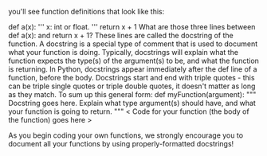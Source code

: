 you'll see function definitions that look like this:

def a(x):
   '''
   x: int or float.
   '''
   return x + 1
What are those three lines between def a(x): and return x + 1? These lines are called the docstring of the function. A docstring is a special type of comment that is used to document what your function is doing. Typically, docstrings will explain what the function expects the type(s) of the argument(s) to be, and what the function is returning.
In Python, docstrings appear immediately after the def line of a function, before the body. Docstrings start and end with triple quotes - this can be triple single quotes or triple double quotes, it doesn't matter as long as they match. To sum up this general form:
def myFunction(argument):
   """
   Docstring goes here. Explain what type argument(s) should have, and what your function
   is going to return.
   """
   < Code for your function (the body of the function) goes here >
   
As you begin coding your own functions, we strongly encourage you to document all your functions by using properly-formatted docstrings!
